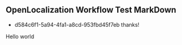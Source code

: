 ## OpenLocalization Workflow Test MarkDown
* d584c6f1-5a94-4fa1-a8cd-953fbd45f7eb 
thanks!

Hello world